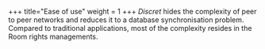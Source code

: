 +++
title="Ease of use"
weight = 1
+++
*Discret* hides the complexity of peer to peer networks and reduces it to a database synchronisation problem. Compared to traditional applications, most of the complexity resides in the Room rights managements. 

